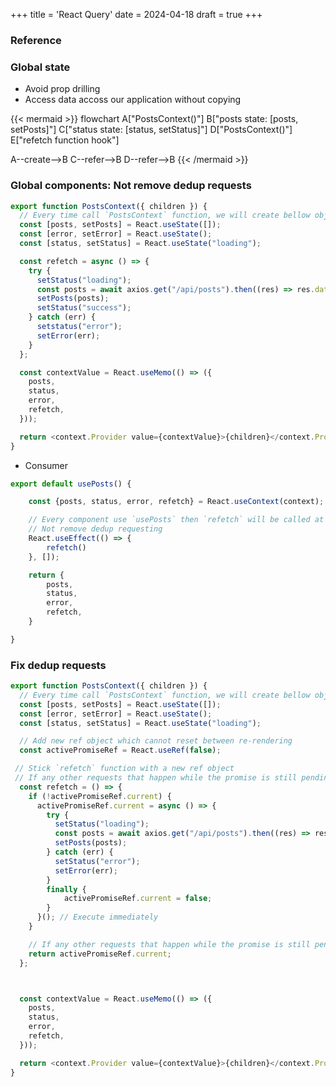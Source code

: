 +++
title = 'React Query'
date = 2024-04-18
draft = true
+++

### Reference

### Global state

- Avoid prop drilling
- Access data accoss our application without copying

{{< mermaid >}}
flowchart
A["PostsContext()"]
B["posts state: [posts, setPosts]"]
C["status state: [status, setStatus]"]
D["PostsContext()"]
E["refetch function hook"]

A--create-->B
C--refer-->B
D--refer-->B
{{< /mermaid >}}

### Global components: Not remove dedup requests

```js
export function PostsContext({ children }) {
  // Every time call `PostsContext` function, we will create bellow objects
  const [posts, setPosts] = React.useState([]);
  const [error, setError] = React.useState();
  const [status, setStatus] = React.useState("loading");

  const refetch = async () => {
    try {
      setStatus("loading");
      const posts = await axios.get("/api/posts").then((res) => res.data);
      setPosts(posts);
      setStatus("success");
    } catch (err) {
      setstatus("error");
      setError(err);
    }
  };

  const contextValue = React.useMemo(() => ({
    posts,
    status,
    error,
    refetch,
  }));

  return <context.Provider value={contextValue}>{children}</context.Provider>;
}
```

- Consumer

```js
export default usePosts() {

    const {posts, status, error, refetch} = React.useContext(context);

    // Every component use `usePosts` then `refetch` will be called at mounting time
    // Not remove dedup requesting
    React.useEffect(() => {
        refetch()
    }, []);

    return {
        posts,
        status,
        error,
        refetch,
    }

}

```

### Fix dedup requests

```js
export function PostsContext({ children }) {
  // Every time call `PostsContext` function, we will create bellow objects
  const [posts, setPosts] = React.useState([]);
  const [error, setError] = React.useState();
  const [status, setStatus] = React.useState("loading");

  // Add new ref object which cannot reset between re-rendering
  const activePromiseRef = React.useRef(false);

 // Stick `refetch` function with a new ref object
 // If any other requests that happen while the promise is still pending we will reuse the promise from the original request
  const refetch = () => {
    if (!activePromiseRef.current) {
      activePromiseRef.current = async () => {
        try {
          setStatus("loading");
          const posts = await axios.get("/api/posts").then((res) => res.data);
          setPosts(posts);
        } catch (err) {
          setStatus("error");
          setError(err);
        }
        finally {
            activePromiseRef.current = false;
        }
      }(); // Execute immediately
    }

    // If any other requests that happen while the promise is still pending we will reuse the promise from the original request (we don't fire extra one)
    return activePromiseRef.current;
  };



  const contextValue = React.useMemo(() => ({
    posts,
    status,
    error,
    refetch,
  }));

  return <context.Provider value={contextValue}>{children}</context.Provider>;
}
```
